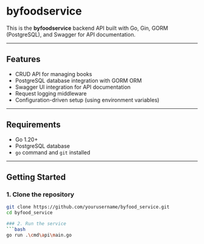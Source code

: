 # byfoodservice

This is the **byfoodservice** backend API built with Go, Gin, GORM (PostgreSQL), and Swagger for API documentation.

---

## Features

- CRUD API for managing books
- PostgreSQL database integration with GORM ORM
- Swagger UI integration for API documentation
- Request logging middleware
- Configuration-driven setup (using environment variables)

---

## Requirements

- Go 1.20+
- PostgreSQL database
- `go` command and `git` installed

---

## Getting Started

### 1. Clone the repository

```bash
git clone https://github.com/yourusername/byfood_service.git
cd byfood_service

### 2. Run the service
```bash
go run .\cmd\api\main.go